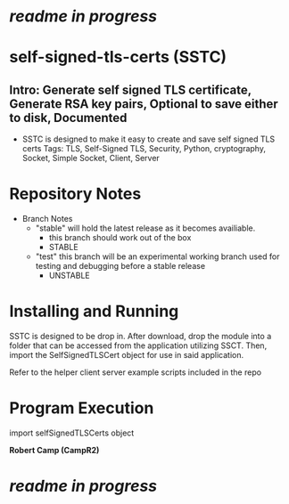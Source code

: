 
# ***readme in progress***
# self-signed-tls-certs (SSTC)
## Intro: Generate self signed TLS certificate, Generate RSA key pairs, Optional to save either to disk, Documented

- SSTC is designed to make it easy to create and save self signed TLS certs
        Tags: TLS, Self-Signed TLS, Security, Python, cryptography, Socket, Simple Socket, Client, Server
# Repository Notes
- Branch Notes
    - "stable" will hold the latest release as it becomes availiable.
        - this branch should work out of the box 
        - STABLE
    - "test" this branch will be an experimental working branch used for
       testing and debugging before a stable release
        - UNSTABLE
    
# Installing and Running
SSTC is designed to be drop in. After download, drop the module into a folder that can be accessed from the application utilizing SSCT. Then, import the SelfSignedTLSCert object for use in said application.

Refer to the helper client server example scripts included in the repo

# Program Execution
import selfSignedTLSCerts object

**Robert Camp (CampR2)**
# ***readme in progress***
